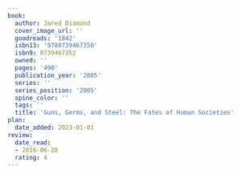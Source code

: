 ```yaml
---
book:
  author: Jared Diamond
  cover_image_url: ''
  goodreads: '1842'
  isbn13: '9780739467350'
  isbn9: 0739467352
  owned: ''
  pages: '498'
  publication_year: '2005'
  series: ''
  series_position: '2005'
  spine_color: ''
  tags: ''
  title: 'Guns, Germs, and Steel: The Fates of Human Societies'
plan:
  date_added: 2023-01-01
review:
  date_read:
  - 2016-06-28
  rating: 4
---
```

